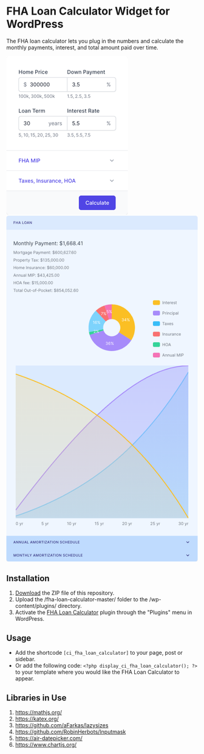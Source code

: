 # FHA Loan Calculator Widget for WordPress

The FHA loan calculator lets you plug in the numbers and calculate the monthly payments, interest, and total amount paid over time.

![FHA Loan Calculator Input Form](/assets/images/screenshot-1.png "FHA Loan Calculator Input Form")
![FHA Loan Calculator Calculation Results](/assets/images/screenshot-2.png "FHA Loan Calculator Calculation Results")

## Installation

1. [Download](https://github.com/pub-calculator-io/age-calculator/archive/refs/heads/master.zip) the ZIP file of this repository.
2. Upload the /fha-loan-calculator-master/ folder to the /wp-content/plugins/ directory.
3. Activate the [FHA Loan Calculator](https://www.calculator.io/fha-loan-calculator/ "FHA Loan Calculator Homepage") plugin through the "Plugins" menu in WordPress.

## Usage
* Add the shortcode `[ci_fha_loan_calculator]` to your page, post or sidebar.
* Or add the following code: `<?php display_ci_fha_loan_calculator(); ?>` to your template where you would like the FHA Loan Calculator to appear.

## Libraries in Use
1. https://mathjs.org/
2. https://katex.org/
3. https://github.com/aFarkas/lazysizes
4. https://github.com/RobinHerbots/Inputmask
5. https://air-datepicker.com/
6. https://www.chartjs.org/
